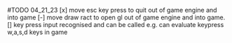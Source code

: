 #TODO
04_21_23
[x] move esc key press to quit out of game engine and into game
[-] move draw ract to open gl out of game engine and into game.
[] key press input recognised and can be called e.g. can evaluate keypress w,a,s,d keys in game